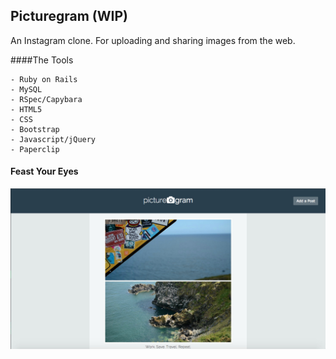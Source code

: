 ## Picturegram (WIP)

An Instagram clone. For uploading and sharing images from the web.

####The Tools
```
- Ruby on Rails
- MySQL
- RSpec/Capybara
- HTML5
- CSS
- Bootstrap
- Javascript/jQuery
- Paperclip
```

#### Feast Your Eyes
![alt tag](./app/screenshots/picturegram.jpg)
